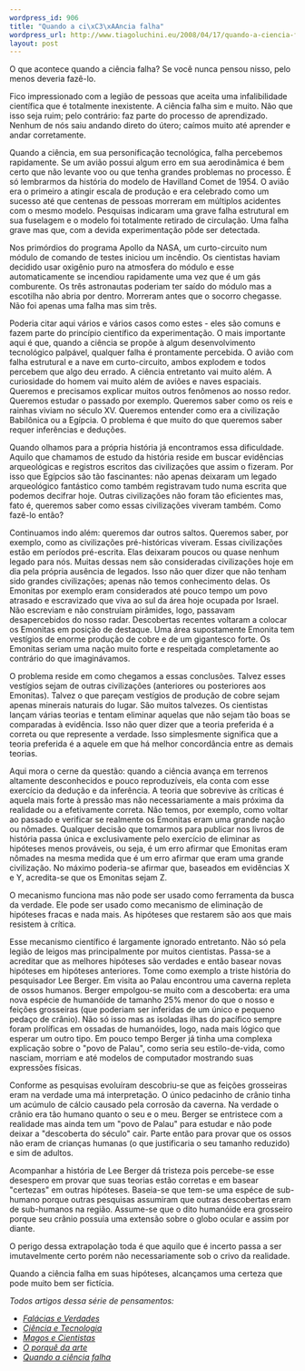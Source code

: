 ```yaml
--- 
wordpress_id: 906
title: "Quando a ci\xC3\xAAncia falha"
wordpress_url: http://www.tiagoluchini.eu/2008/04/17/quando-a-ciencia-falha/
layout: post
---
```

O que acontece quando a ciência falha? Se você nunca pensou nisso, pelo menos deveria fazê-lo.

Fico impressionado com a legião de pessoas que aceita uma infalibilidade científica que é totalmente inexistente. A ciência falha sim e muito. Não que isso seja ruim; pelo contrário: faz parte do processo de aprendizado. Nenhum de nós saiu andando direto do útero; caímos muito até aprender e andar corretamente.

Quando a ciência, em sua personificação tecnológica, falha percebemos rapidamente. Se um avião possui algum erro em sua aerodinâmica é bem certo que não levante voo ou que tenha grandes problemas no processo. É só lembrarmos da história do modelo de Havilland Comet de 1954. O avião era o primeiro a atingir escala de produção e era celebrado como um sucesso até que centenas de pessoas morreram em múltiplos acidentes com o mesmo modelo. Pesquisas indicaram uma grave falha estrutural em sua fuselagem e o modelo foi totalmente retirado de circulação. Uma falha grave mas que, com a devida experimentação pôde ser detectada.

Nos primórdios do programa Apollo da NASA, um curto-circuito num módulo de comando de testes iniciou um incêndio. Os cientistas haviam decidido usar oxigênio puro na atmosfera do módulo e esse automaticamente se incendiou rapidamente uma vez que é um gás comburente. Os três astronautas poderiam ter saído do módulo mas a escotilha não abria por dentro. Morreram antes que o socorro chegasse. Não foi apenas uma falha mas sim três.

Poderia citar aqui vários e vários casos como estes - eles são comuns e fazem parte do princípio científico da experimentação. O mais importante aqui é que, quando a ciência se propõe à algum desenvolvimento tecnológico palpável, qualquer falha é prontamente percebida. O avião com falha estrutural e a nave em curto-circuito, ambos explodem e todos percebem que algo deu errado.
A ciência entretanto vai muito além. A curiosidade do homem vai muito além de aviões e naves espaciais. Queremos e precisamos explicar muitos outros fenômenos ao nosso redor. Queremos estudar o passado por exemplo. Queremos saber como os reis e rainhas viviam no século XV. Queremos entender como era a civilização Babilônica ou a Egípcia. O problema é que muito do que queremos saber requer inferências e deduções.

Quando olhamos para a própria história já encontramos essa dificuldade. Aquilo que chamamos de estudo da história reside em buscar evidências arqueológicas e registros escritos das civilizações que assim o fizeram. Por isso que Egípcios são tão fascinantes: não apenas deixaram um legado arqueológico fantástico como também registravam tudo numa escrita que podemos decifrar hoje. Outras civilizações não foram tão eficientes mas, fato é, queremos saber como essas civilizações viveram também. Como fazê-lo então?

Continuamos indo além: queremos dar outros saltos. Queremos saber, por exemplo, como as civilizações pré-históricas viveram. Essas civilizações estão em períodos pré-escrita. Elas deixaram poucos ou quase nenhum legado para nós. Muitas dessas nem são consideradas civilizações hoje em dia pela própria ausência de legados. Isso não quer dizer que não tenham sido grandes civilizações; apenas não temos conhecimento delas. Os Emonitas por exemplo eram considerados até pouco tempo um povo atrasado e escravizado que viva ao sul da área hoje ocupada por Israel. Não escreviam e não construíam pirâmides, logo, passavam desapercebidos do nosso radar. Descobertas recentes voltaram a colocar os Emonitas em posição de destaque. Uma área supostamente Emonita tem vestígios de enorme produção de cobre e de um gigantesco forte. Os Emonitas seriam uma nação muito forte e respeitada completamente ao contrário do que imaginávamos.

O problema reside em como chegamos a essas conclusões. Talvez esses vestígios sejam de outras civilizações (anteriores ou posteriores aos Emonitas). Talvez o que pareçam vestígios de produção de cobre sejam apenas minerais naturais do lugar. São muitos talvezes. Os cientistas lançam várias teorias e tentam eliminar aquelas que não sejam tão boas se comparadas à evidência. Isso não quer dizer que a teoria preferida é a correta ou que represente a verdade. Isso simplesmente significa que a teoria preferida é a aquele em que há melhor concordância entre as demais teorias.

Aqui mora o cerne da questão: quando a ciência avança em terrenos altamente desconhecidos e pouco reproduzíveis, ela conta com esse exercício da dedução e da inferência. A teoria que sobrevive às críticas é aquela mais forte à pressão mas não necessariamente a mais próxima da realidade ou a efetivamente correta. Não temos, por exemplo, como voltar ao passado e verificar se realmente os Emonitas eram uma grande nação ou nômades. Qualquer decisão que tomarmos para publicar nos livros de história passa única e exclusivamente pelo exercício de eliminar as hipóteses menos prováveis, ou seja, é um erro afirmar que Emonitas eram nômades na mesma medida que é um erro afirmar que eram uma grande civilização. No máximo poderia-se afirmar que, baseados em evidências X e Y, acredita-se que os Emonitas sejam Z.

O mecanismo funciona mas não pode ser usado como ferramenta da busca da verdade. Ele pode ser usado como mecanismo de eliminação de hipóteses fracas e nada mais. As hipóteses que restarem são aos que mais resistem à crítica.

Esse mecanismo científico é largamente ignorado entretanto. Não só pela legião de leigos mas principalmente por muitos cientistas. Passa-se a acreditar que as melhores hipóteses são verdades e então basear novas hipóteses em hipóteses anteriores. Tome como exemplo a triste história do pesquisador Lee Berger. Em visita ao Palau encontrou uma caverna repleta de ossos humanos. Berger empolgou-se muito com a descoberta: era uma nova espécie de humanóide de tamanho 25% menor do que o nosso e feições grosseiras (que poderiam ser inferidas de um único e pequeno pedaço de crânio). Não só isso mas as isoladas ilhas do pacífico sempre foram prolíficas em ossadas de humanóides, logo, nada mais lógico que esperar um outro tipo. Em pouco tempo Berger já tinha uma complexa explicação sobre o "povo de Palau", como seria seu estilo-de-vida, como nasciam, morriam e até modelos de computador mostrando suas expressões físicas.

Conforme as pesquisas evoluíram descobriu-se que as feições grosseiras eram na verdade uma má interpretação. O único pedacinho de crânio tinha um acúmulo de cálcio causado pela corrosão da caverna. Na verdade o crânio era tão humano quanto o seu e o meu. Berger se entristece com a realidade mas ainda tem um "povo de Palau" para estudar e não pode deixar a "descoberta do século" cair. Parte então para provar que os ossos não eram de crianças humanas (o que justificaria o seu tamanho reduzido) e sim de adultos.

Acompanhar a história de Lee Berger dá tristeza pois percebe-se esse desespero em provar que suas teorias estão corretas e em basear "certezas" em outras hipóteses. Baseia-se que tem-se uma espéce de sub-humano porque outras pesquisas assumiram que outras descobertas eram de sub-humanos na região. Assume-se que o dito humanóide era grosseiro porque seu crânio possuia uma extensão sobre o globo ocular e assim por diante.

O perigo dessa extrapolação toda é que aquilo que é incerto passa a ser imutavelmente certo porém não necessariamente sob o crivo da realidade.

Quando a ciência falha em suas hipóteses, alcançamos uma certeza que pode muito bem ser fictícia.

<em>Todos artigos dessa série de pensamentos:</em>
<ul>
	<li><a href="http://www.tiagoluchini.eu/2008/04/03/falacias-e-verdades/"><em>Falácias e Verdades</em></a></li>
	<li><a href="http://www.tiagoluchini.eu/2008/04/14/ciencia-e-tecnologia/"><em>Ciência e Tecnologia</em></a></li>
	<li><em><a href="http://www.tiagoluchini.eu/2008/04/15/magos-e-cientistas/">Magos e Cientistas</a></em></li>
	<li><em><a href="http://www.tiagoluchini.eu/2008/04/16/o-porque-da-arte/">O porquê da arte</a></em></li>
	<li><a href="http://www.tiagoluchini.eu/2008/04/17/quando-a-ciencia-falha/"><em>Quando a ciência falha</em></a></li>
</ul>
